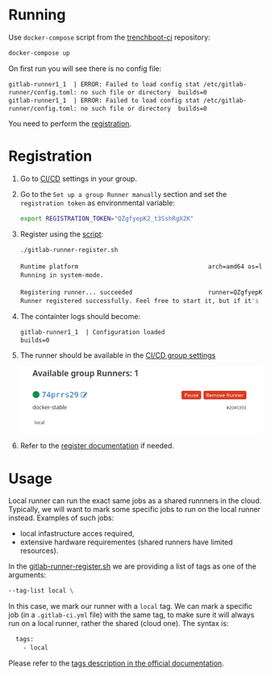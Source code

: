 # Running

Use `docker-compose` script from the [trenchboot-ci](https://github.com/3mdeb/trenchboot-ci/tree/master/gitlab-runner)
repository:

```bash
docker-compose up
```

On first run you will see there is no config file:

```
gitlab-runner1_1  | ERROR: Failed to load config stat /etc/gitlab-runner/config.toml: no such file or directory  builds=0
gitlab-runner1_1  | ERROR: Failed to load config stat /etc/gitlab-runner/config.toml: no such file or directory  builds=0
```

You need to perform the [registration](#register).

# Registration

1. Go to [CI/CD](https://gitlab.com/groups/trenchboot1/-/settings/ci_cd) settings
   in your group.

1. Go to the `Set up a group Runner manually` section and set the
   `registration token` as environmental variable:

   ```bash
   export REGISTRATION_TOKEN="QZgfyepK2_t3SshRgX2K"
   ```

1. Register using the [script](https://github.com/3mdeb/trenchboot-ci/blob/master/gitlab-runner/gitlab-runner-register.sh):

   ```bash
   ./gitlab-runner-register.sh

   Runtime platform                                    arch=amd64 os=linux pid=142 revision=ce065b93 version=12.10.1
   Running in system-mode.

   Registering runner... succeeded                     runner=QZgfyepK
   Runner registered successfully. Feel free to start it, but if it's running already the config should be automatically reloaded!
   ```

1. The containter logs should become:

   ```
   gitlab-runner1_1  | Configuration loaded                                builds=0
   ```

1. The runner should be available in the
   [CI/CD group settings](https://gitlab.com/groups/trenchboot1/-/settings/ci_cd#runners-settings)

   ![/img/registered_local_runner.png](/img/registered_local_runner.png)

1. Refer to the
   [register documentation](https://docs.gitlab.com/runner/register/index.html)
   if needed.

# Usage

Local runner can run the exact same jobs as a shared runnners in the cloud.
Typically, we will want to mark some specific jobs to run on the local runner
instead. Examples of such jobs:
- local infastructure acces required,
- extensive hardware requirementes (shared runners have limited resources).

In the [gitlab-runner-register.sh](https://github.com/3mdeb/trenchboot-ci/blob/master/gitlab-runner/gitlab-runner-register.sh)
we are providing a list of tags as one of the arguments:

```bash
--tag-list local \
```

In this case, we mark our runner with a `local` tag. We can mark a specific job
(in a `.gitlab-ci.yml` file) with the same tag, to make sure it will always run
on a local runner, rather the shared (cloud one). The syntax is:

```bash
  tags:
    - local
```

Please refer to the
[tags description in the official documentation](https://docs.gitlab.com/ee/ci/yaml/#tags).
